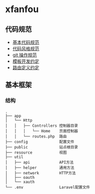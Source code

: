 # xfanfou

## 代码规范
- [基本代码规范][1]
- [代码风格规范][2]
- [git 操作规范][3]
- [模板开发约定][4]
- [路由定义约定][5]

## 基本框架
### 结构
```
.
├── app
│   └── Http
│   │   ├── Controllers 控制器目录
│   │   │   └── Home    页面控制器
│   │   └── routes.php  路由   
├── config              配置文件
├── public              站点根目录
├── resource            视图
├── util            
│   ├── api             API方法
│   ├── helper          通用方法
│   ├── network         HTTP方法
│   ├── oauth
│   └── xauth
└── .env                Laravel配置文件
```

[1]:https://coding.net/u/angelito/p/xfanfou/git/blob/develop/docs/psr-1.md
[2]:https://coding.net/u/angelito/p/xfanfou/git/blob/develop/docs/psr-2.md
[3]:https://coding.net/u/angelito/p/xfanfou/git/blob/develop/docs/git-flow.md
[4]:https://coding.net/u/angelito/p/xfanfou/git/blob/develop/docs/laravel-views.md
[5]:https://coding.net/u/angelito/p/xfanfou/git/blob/develop/docs/laravel-routes.md